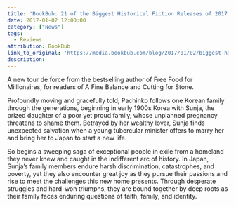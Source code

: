```yaml
---
title: 'BookBub: 21 of the Biggest Historical Fiction Releases of 2017'
date: 2017-01-02 12:00:00
category: ["News"]
tags:
  - Reviews
attribution: BookBub
link_to_original: 'https://media.bookbub.com/blog/2017/01/02/biggest-historical-fiction-coming-in-2017/'
description:
---
```



A new tour de force from the bestselling author of Free Food for Millionaires, for readers of A Fine Balance and Cutting for Stone.

Profoundly moving and gracefully told, Pachinko follows one Korean family through the generations, beginning in early 1900s Korea with Sunja, the prized daughter of a poor yet proud family, whose unplanned pregnancy threatens to shame them. Betrayed by her wealthy lover, Sunja finds unexpected salvation when a young tubercular minister offers to marry her and bring her to Japan to start a new life.

So begins a sweeping saga of exceptional people in exile from a homeland they never knew and caught in the indifferent arc of history. In Japan, Sunja’s family members endure harsh discrimination, catastrophes, and poverty, yet they also encounter great joy as they pursue their passions and rise to meet the challenges this new home presents. Through desperate struggles and hard-won triumphs, they are bound together by deep roots as their family faces enduring questions of faith, family, and identity.